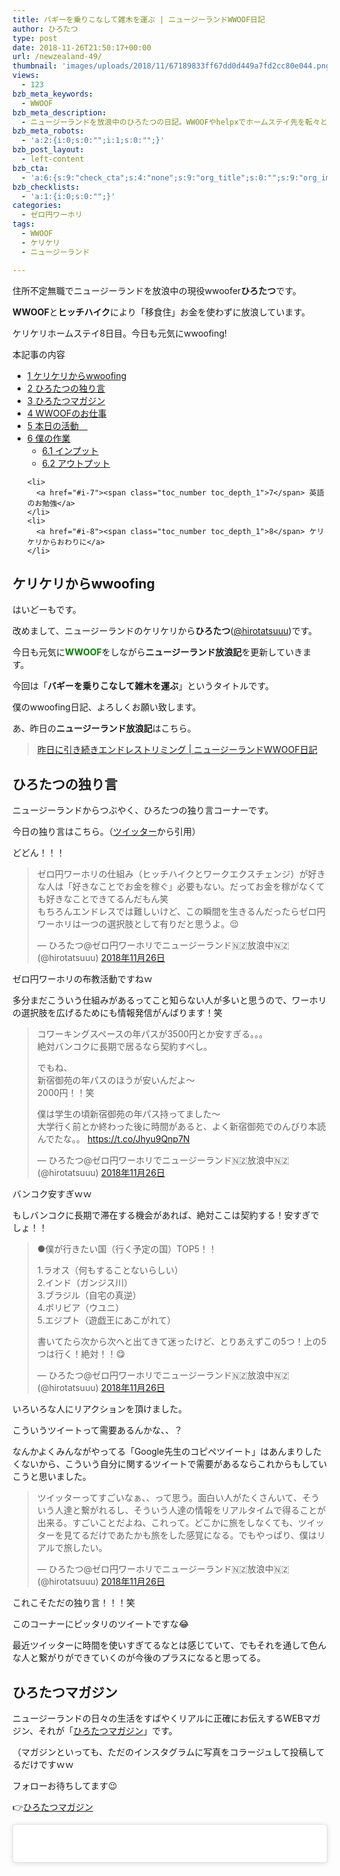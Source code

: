 ```yaml
---
title: バギーを乗りこなして雑木を運ぶ | ニュージーランドWWOOF日記
author: ひろたつ
type: post
date: 2018-11-26T21:50:17+00:00
url: /newzealand-49/
thumbnail: 'images/uploads/2018/11/67189833ff67dd0d449a7fd2cc80e044.png?fit=304%2C171&ssl=1'
views:
  - 123
bzb_meta_keywords:
  - WWOOF
bzb_meta_description:
  - ニュージーランドを放浪中のひろたつの日記。WWOOFやhelpxでホームステイ先を転々とし、ヒッチハイクで移動する。今日も元気にwwoofing！
bzb_meta_robots:
  - 'a:2:{i:0;s:0:"";i:1;s:0:"";}'
bzb_post_layout:
  - left-content
bzb_cta:
  - 'a:6:{s:9:"check_cta";s:4:"none";s:9:"org_title";s:0:"";s:9:"org_image";s:0:"";s:11:"org_content";s:0:"";s:15:"org_button_text";s:0:"";s:14:"org_button_url";s:0:"";}'
bzb_checklists:
  - 'a:1:{i:0;s:0:"";}'
categories:
  - ゼロ円ワーホリ
tags:
  - WWOOF
  - ケリケリ
  - ニュージーランド

---
```

住所不定無職でニュージーランドを放浪中の現役wwoofer**ひろたつ**です。
  
**WWOOF**と**ヒッチハイク**により「移食住」お金を使わずに放浪しています。
  
ケリケリホームステイ8日目。今日も元気にwwoofing!

<!--more-->

<div id="toc_container" class="toc_transparent no_bullets">
  <p class="toc_title">
    本記事の内容
  </p>
  
  <ul class="toc_list">
    <li>
      <a href="#wwoofing"><span class="toc_number toc_depth_1">1</span> ケリケリからwwoofing</a>
    </li>
    <li>
      <a href="#i"><span class="toc_number toc_depth_1">2</span> ひろたつの独り言</a>
    </li>
    <li>
      <a href="#i-2"><span class="toc_number toc_depth_1">3</span> ひろたつマガジン</a>
    </li>
    <li>
      <a href="#WWOOF"><span class="toc_number toc_depth_1">4</span> WWOOFのお仕事</a>
    </li>
    <li>
      <a href="#i-3"><span class="toc_number toc_depth_1">5</span> 本日の活動　</a>
    </li>
    <li>
      <a href="#i-4"><span class="toc_number toc_depth_1">6</span> 僕の作業</a><ul>
        <li>
          <a href="#i-5"><span class="toc_number toc_depth_2">6.1</span> インプット</a>
        </li>
        <li>
          <a href="#i-6"><span class="toc_number toc_depth_2">6.2</span> アウトプット</a>
        </li>
      </ul>
    </li>
    
    <li>
      <a href="#i-7"><span class="toc_number toc_depth_1">7</span> 英語のお勉強</a>
    </li>
    <li>
      <a href="#i-8"><span class="toc_number toc_depth_1">8</span> ケリケリからおわりに</a>
    </li>
  </ul>
</div>

## <span id="wwoofing">ケリケリからwwoofing</span>

はいどーもです。
  
改めまして、ニュージーランドのケリケリから**ひろたつ**</a>(<a href="https://twitter.com/hirotatsuuu" rel="noopener" target="_blank">@hirotatsuuu</a>)です。
  
今日も元気に<span style="color: green; font-weight: bold;">WWOOF</span>をしながら**ニュージーランド放浪記**を更新していきます。

今回は「**バギーを乗りこなして雑木を運ぶ**」というタイトルです。

僕のwwoofing日記、よろしくお願い致します。

あ、昨日の**ニュージーランド放浪記**はこちら。

<blockquote class="wp-embedded-content" data-secret="mKBGeYGHpX">
  <p>
    <a href="https://hirotatsu.me/newzealand-48/">昨日に引き続きエンドレストリミング | ニュージーランドWWOOF日記</a>
  </p>
</blockquote>

<iframe class="wp-embedded-content" sandbox="allow-scripts" security="restricted" style="position: absolute; clip: rect(1px, 1px, 1px, 1px);" src="https://hirotatsu.me/newzealand-48/embed/#?secret=mKBGeYGHpX" data-secret="mKBGeYGHpX" width="500" height="282" title="&#8220;昨日に引き続きエンドレストリミング | ニュージーランドWWOOF日記&#8221; &#8212; 世界のひろたつから" frameborder="0" marginwidth="0" marginheight="0" scrolling="no"></iframe>

## <span id="i">ひろたつの独り言</span>

ニュージーランドからつぶやく、ひろたつの独り言コーナーです。

今日の独り言はこちら。（<a href="https://twitter.com/hirotatsuuu" rel="noopener" target="_blank">ツイッター</a>から引用）

どどん！！！

<blockquote class="twitter-tweet" data-lang="ja">
  <p lang="ja" dir="ltr">
    ゼロ円ワーホリの仕組み（ヒッチハイクとワークエクスチェンジ）が好きな人は「好きなことでお金を稼ぐ」必要もない。だってお金を稼がなくても好きなことできてるんだもん笑<br />もちろんエンドレスでは難しいけど、この瞬間を生きるんだったらゼロ円ワーホリは一つの選択肢として有りだと思うよ。😌
  </p>
  
  <p>
    &mdash; ひろたつ@ゼロ円ワーホリでニュージーランド🇳🇿放浪中🇳🇿 (@hirotatsuuu) <a href="https://twitter.com/hirotatsuuu/status/1066861119531245568?ref_src=twsrc%5Etfw">2018年11月26日</a>
  </p>
</blockquote>



ゼロ円ワーホリの布教活動ですねｗ
  
多分まだこういう仕組みがあるってこと知らない人が多いと思うので、ワーホリの選択肢を広げるためにも情報発信がんばります！笑

<blockquote class="twitter-tweet" data-lang="ja">
  <p lang="ja" dir="ltr">
    コワーキングスペースの年パスが3500円とか安すぎる。。。<br />絶対バンコクに長期で居るなら契約すべし。
  </p>
  
  <p>
    でもね、<br />新宿御苑の年パスのほうが安いんだよ〜<br />2000円！！笑
  </p>
  
  <p>
    僕は学生の頃新宿御苑の年パス持ってました〜<br />大学行く前とか終わった後に時間があると、よく新宿御苑でのんびり本読んでたな。。 <a href="https://t.co/Jhyu9Qnp7N">https://t.co/Jhyu9Qnp7N</a>
  </p>
  
  <p>
    &mdash; ひろたつ@ゼロ円ワーホリでニュージーランド🇳🇿放浪中🇳🇿 (@hirotatsuuu) <a href="https://twitter.com/hirotatsuuu/status/1066915596531523584?ref_src=twsrc%5Etfw">2018年11月26日</a>
  </p>
</blockquote>



バンコク安すぎｗｗ
  
もしバンコクに長期で滞在する機会があれば、絶対ここは契約する！安すぎでしょ！！

<blockquote class="twitter-tweet" data-lang="ja">
  <p lang="ja" dir="ltr">
    ●僕が行きたい国（行く予定の国）TOP5！！
  </p>
  
  <p>
    1.ラオス（何もすることないらしい）<br />2.インド（ガンジス川）<br />3.ブラジル（自宅の真逆）<br />4.ボリビア（ウユニ）<br />5.エジプト（遊戯王にあこがれて）
  </p>
  
  <p>
    書いてたら次から次へと出てきて迷ったけど、とりあえずこの5つ！上の5つは行く！絶対！！😋
  </p>
  
  <p>
    &mdash; ひろたつ@ゼロ円ワーホリでニュージーランド🇳🇿放浪中🇳🇿 (@hirotatsuuu) <a href="https://twitter.com/hirotatsuuu/status/1066920547794116610?ref_src=twsrc%5Etfw">2018年11月26日</a>
  </p>
</blockquote>



いろいろな人にリアクションを頂けました。
  
こういうツイートって需要あるんかな、、？
  
なんかよくみんながやってる「Google先生のコピペツイート」はあんまりしたくないから、こういう自分に関するツイートで需要があるならこれからもしていこうと思いました。

<blockquote class="twitter-tweet" data-lang="ja">
  <p lang="ja" dir="ltr">
    ツイッターってすごいなぁ、、って思う。面白い人がたくさんいて、そういう人達と繋がれるし、そういう人達の情報をリアルタイムで得ることが出来る。すごいことだよね、これって。どこかに旅をしなくても、ツイッターを見てるだけであたかも旅をした感覚になる。でもやっぱり、僕はリアルで旅したい。
  </p>
  
  <p>
    &mdash; ひろたつ@ゼロ円ワーホリでニュージーランド🇳🇿放浪中🇳🇿 (@hirotatsuuu) <a href="https://twitter.com/hirotatsuuu/status/1066993272382357504?ref_src=twsrc%5Etfw">2018年11月26日</a>
  </p>
</blockquote>



これこそただの独り言！！！笑
  
このコーナーにピッタリのツイートですな😂
  
最近ツイッターに時間を使いすぎてるなとは感じていて、でもそれを通して色んな人と繋がりができていくのが今後のプラスになると思ってる。

## <span id="i-2">ひろたつマガジン</span>

ニュージーランドの日々の生活をすばやくリアルに正確にお伝えするWEBマガジン、それが「<a href="https://www.instagram.com/hirotatsu_mag" rel="noopener" target="_blank">ひろたつマガジン</a>」です。
  
（マガジンといっても、ただのインスタグラムに写真をコラージュして投稿してるだけですｗｗ

フォローお待ちしてます😉
  
👉<a href="https://www.instagram.com/hirotatsu_mag" rel="noopener" target="_blank">ひろたつマガジン</a>

<blockquote class="instagram-media" data-instgrm-permalink="https://www.instagram.com/p/Bq4XKR6gygv/?utm_source=ig_embed&utm_medium=loading" data-instgrm-version="12" style=" background:#FFF; border:0; border-radius:3px; box-shadow:0 0 1px 0 rgba(0,0,0,0.5),0 1px 10px 0 rgba(0,0,0,0.15); margin: 1px; max-width:540px; min-width:326px; padding:0; width:99.375%; width:-webkit-calc(100% - 2px); width:calc(100% - 2px);">
  <div style="padding:16px;">
    <a href="https://www.instagram.com/p/Bq4XKR6gygv/?utm_source=ig_embed&utm_medium=loading" style=" background:#FFFFFF; line-height:0; padding:0 0; text-align:center; text-decoration:none; width:100%;" target="_blank"> </p> 
    
    <div style=" display: flex; flex-direction: row; align-items: center;">
      <div style="background-color: #F4F4F4; border-radius: 50%; flex-grow: 0; height: 40px; margin-right: 14px; width: 40px;">
      </div>
      
      <div style="display: flex; flex-direction: column; flex-grow: 1; justify-content: center;">
        <div style=" background-color: #F4F4F4; border-radius: 4px; flex-grow: 0; height: 14px; margin-bottom: 6px; width: 100px;">
        </div>
        
        <div style=" background-color: #F4F4F4; border-radius: 4px; flex-grow: 0; height: 14px; width: 60px;">
        </div>
      </div>
    </div>
    
    <div style="padding: 19% 0;">
    </div>
    
    <div style="display:block; height:50px; margin:0 auto 12px; width:50px;">
      <svg width="50px" height="50px" viewBox="0 0 60 60" version="1.1" xmlns="https://www.w3.org/2000/svg" xmlns:xlink="https://www.w3.org/1999/xlink"><g stroke="none" stroke-width="1" fill="none" fill-rule="evenodd"><g transform="translate(-511.000000, -20.000000)" fill="#000000"><g><path d="M556.869,30.41 C554.814,30.41 553.148,32.076 553.148,34.131 C553.148,36.186 554.814,37.852 556.869,37.852 C558.924,37.852 560.59,36.186 560.59,34.131 C560.59,32.076 558.924,30.41 556.869,30.41 M541,60.657 C535.114,60.657 530.342,55.887 530.342,50 C530.342,44.114 535.114,39.342 541,39.342 C546.887,39.342 551.658,44.114 551.658,50 C551.658,55.887 546.887,60.657 541,60.657 M541,33.886 C532.1,33.886 524.886,41.1 524.886,50 C524.886,58.899 532.1,66.113 541,66.113 C549.9,66.113 557.115,58.899 557.115,50 C557.115,41.1 549.9,33.886 541,33.886 M565.378,62.101 C565.244,65.022 564.756,66.606 564.346,67.663 C563.803,69.06 563.154,70.057 562.106,71.106 C561.058,72.155 560.06,72.803 558.662,73.347 C557.607,73.757 556.021,74.244 553.102,74.378 C549.944,74.521 548.997,74.552 541,74.552 C533.003,74.552 532.056,74.521 528.898,74.378 C525.979,74.244 524.393,73.757 523.338,73.347 C521.94,72.803 520.942,72.155 519.894,71.106 C518.846,70.057 518.197,69.06 517.654,67.663 C517.244,66.606 516.755,65.022 516.623,62.101 C516.479,58.943 516.448,57.996 516.448,50 C516.448,42.003 516.479,41.056 516.623,37.899 C516.755,34.978 517.244,33.391 517.654,32.338 C518.197,30.938 518.846,29.942 519.894,28.894 C520.942,27.846 521.94,27.196 523.338,26.654 C524.393,26.244 525.979,25.756 528.898,25.623 C532.057,25.479 533.004,25.448 541,25.448 C548.997,25.448 549.943,25.479 553.102,25.623 C556.021,25.756 557.607,26.244 558.662,26.654 C560.06,27.196 561.058,27.846 562.106,28.894 C563.154,29.942 563.803,30.938 564.346,32.338 C564.756,33.391 565.244,34.978 565.378,37.899 C565.522,41.056 565.552,42.003 565.552,50 C565.552,57.996 565.522,58.943 565.378,62.101 M570.82,37.631 C570.674,34.438 570.167,32.258 569.425,30.349 C568.659,28.377 567.633,26.702 565.965,25.035 C564.297,23.368 562.623,22.342 560.652,21.575 C558.743,20.834 556.562,20.326 553.369,20.18 C550.169,20.033 549.148,20 541,20 C532.853,20 531.831,20.033 528.631,20.18 C525.438,20.326 523.257,20.834 521.349,21.575 C519.376,22.342 517.703,23.368 516.035,25.035 C514.368,26.702 513.342,28.377 512.574,30.349 C511.834,32.258 511.326,34.438 511.181,37.631 C511.035,40.831 511,41.851 511,50 C511,58.147 511.035,59.17 511.181,62.369 C511.326,65.562 511.834,67.743 512.574,69.651 C513.342,71.625 514.368,73.296 516.035,74.965 C517.703,76.634 519.376,77.658 521.349,78.425 C523.257,79.167 525.438,79.673 528.631,79.82 C531.831,79.965 532.853,80.001 541,80.001 C549.148,80.001 550.169,79.965 553.369,79.82 C556.562,79.673 558.743,79.167 560.652,78.425 C562.623,77.658 564.297,76.634 565.965,74.965 C567.633,73.296 568.659,71.625 569.425,69.651 C570.167,67.743 570.674,65.562 570.82,62.369 C570.966,59.17 571,58.147 571,50 C571,41.851 570.966,40.831 570.82,37.631"></path></g></g></g></svg>
    </div>
    
    <div style="padding-top: 8px;">
      <div style=" color:#3897f0; font-family:Arial,sans-serif; font-size:14px; font-style:normal; font-weight:550; line-height:18px;">
        View this post on Instagram
      </div>
    </div>
    
    <div style="padding: 12.5% 0;">
    </div>
    
    <div style="display: flex; flex-direction: row; margin-bottom: 14px; align-items: center;">
      <div>
        <div style="background-color: #F4F4F4; border-radius: 50%; height: 12.5px; width: 12.5px; transform: translateX(0px) translateY(7px);">
        </div>
        
        <div style="background-color: #F4F4F4; height: 12.5px; transform: rotate(-45deg) translateX(3px) translateY(1px); width: 12.5px; flex-grow: 0; margin-right: 14px; margin-left: 2px;">
        </div>
        
        <div style="background-color: #F4F4F4; border-radius: 50%; height: 12.5px; width: 12.5px; transform: translateX(9px) translateY(-18px);">
        </div>
      </div>
      
      <div style="margin-left: 8px;">
        <div style=" background-color: #F4F4F4; border-radius: 50%; flex-grow: 0; height: 20px; width: 20px;">
        </div>
        
        <div style=" width: 0; height: 0; border-top: 2px solid transparent; border-left: 6px solid #f4f4f4; border-bottom: 2px solid transparent; transform: translateX(16px) translateY(-4px) rotate(30deg)">
        </div>
      </div>
      
      <div style="margin-left: auto;">
        <div style=" width: 0px; border-top: 8px solid #F4F4F4; border-right: 8px solid transparent; transform: translateY(16px);">
        </div>
        
        <div style=" background-color: #F4F4F4; flex-grow: 0; height: 12px; width: 16px; transform: translateY(-4px);">
        </div>
        
        <div style=" width: 0; height: 0; border-top: 8px solid #F4F4F4; border-left: 8px solid transparent; transform: translateY(-4px) translateX(8px);">
        </div>
      </div>
    </div>
    
    <div style="display: flex; flex-direction: column; flex-grow: 1; justify-content: center; margin-bottom: 24px;">
      <div style=" background-color: #F4F4F4; border-radius: 4px; flex-grow: 0; height: 14px; margin-bottom: 6px; width: 224px;">
      </div>
      
      <div style=" background-color: #F4F4F4; border-radius: 4px; flex-grow: 0; height: 14px; width: 144px;">
      </div>
    </div>
    
    <p>
      </a>
    </p>
    
    <p style=" color:#c9c8cd; font-family:Arial,sans-serif; font-size:14px; line-height:17px; margin-bottom:0; margin-top:8px; overflow:hidden; padding:8px 0 7px; text-align:center; text-overflow:ellipsis; white-space:nowrap;">
      <a href="https://www.instagram.com/p/Bq4XKR6gygv/?utm_source=ig_embed&utm_medium=loading" style=" color:#c9c8cd; font-family:Arial,sans-serif; font-size:14px; font-style:normal; font-weight:normal; line-height:17px; text-decoration:none;" target="_blank">ひろたつマガジンさん(@hirotatsu_mag)がシェアした投稿</a> &#8211; <time style=" font-family:Arial,sans-serif; font-size:14px; line-height:17px;" datetime="2018-12-02T09:54:39+00:00">2018年12月月2日午前1時54分PST</time>
    </p></div> </blockquote> 
    
    <p>
    </p>
    
    <p>
      本日は夕ごはんのお肉を自分で焼きました！<br /> 僕、本当に料理全く出来ないので、すごい緊張しましたｗ<br /> Youtubeで「お肉 焼き方」で調べて簡単にイメージを作って、いざ料理！！！って感じでやりましたｗ
    </p>
    
    <p>
      料理力、、上げていきたいな。
    </p>
    
    <h2>
      <span id="WWOOF">WWOOFのお仕事</span>
    </h2>
    
    <blockquote class="twitter-tweet" data-lang="ja">
      <p lang="ja" dir="ltr">
        今日WWOOFのお仕事
      </p>
      
      <p>
        &#8211; 雑木を運ぶ
      </p>
      
      <p>
        いや〜シンプル笑<br />でもね、これだけなんよね😅<br />動画を見ていただければ、、わかります。<br />これが僕の今日お仕事の全てです😌 <a href="https://t.co/opKMlejHHN">pic.twitter.com/opKMlejHHN</a>
      </p>
      
      <p>
        &mdash; ひろたつ@ゼロ円ワーホリでニュージーランド🇳🇿放浪中🇳🇿 (@hirotatsuuu) <a href="https://twitter.com/hirotatsuuu/status/1066996121380151296?ref_src=twsrc%5Etfw">2018年11月26日</a>
      </p>
    </blockquote>
    
    <p>
    </p>
    
    <p>
      今日のWWOOFのお仕事
    </p>
    
    <ul>
      <li>
        バギーを乗りこなして雑木を運ぶ
      </li>
    </ul>
    
    <p>
      バギー乗るの、、楽しい♪<br /> スピード全開のときの風を切る感じがたまらない。<br /> 時間を忘れてハードワークしてしまった〜
    </p>
    
    <h2>
      <span id="i-3">本日の活動　</span>
    </h2>
    
    <p>
      本日は、とある方とお電話をしました！<br /> ツイッターで繋がった方です。
    </p>
    
    <blockquote class="twitter-tweet" data-lang="ja">
      <p lang="ja" dir="ltr">
        NZでワーホリをされているひろたつさん<a href="https://twitter.com/hirotatsuuu?ref_src=twsrc%5Etfw">@hirotatsuuu</a> と電話をしました！
      </p>
      
      <p>
        絶賛WHOOFING(知らない方は彼のブログを！)でとても笑顔の素敵で気さくな方でした。
      </p>
      
      <p>
        英語力をつけてから世界一周に行かれる予定だそうで、話を聞いていると行動量が凄すぎる。。そして２ヶ月で１万も使わないという節約の神！
      </p>
      
      <p>
        &mdash; まっと@アメリカ🇺🇸正規留学兼エンジニア (@matt_922w) <a href="https://twitter.com/matt_922w/status/1066950995391975424?ref_src=twsrc%5Etfw">2018年11月26日</a>
      </p>
    </blockquote>
    
    <p>
    </p>
    
    <blockquote class="twitter-tweet" data-lang="ja">
      <p lang="ja" dir="ltr">
        アメリカで留学中のまっと(<a href="https://twitter.com/matt_922w?ref_src=twsrc%5Etfw">@matt_922w</a> )さんとお電話しました！！😋
      </p>
      
      <p>
        いや〜とりあえずイケメン（笑）<br />今後、プログラミングを武器にフリーランスとして世界を駆け巡るそうです！<br />来週からはタイに行くそうで、タイからの情報発信も楽しみですな！😋
      </p>
      
      <p>
        &mdash; ひろたつ@ゼロ円ワーホリでニュージーランド🇳🇿放浪中🇳🇿 (@hirotatsuuu) <a href="https://twitter.com/hirotatsuuu/status/1066954680809349121?ref_src=twsrc%5Etfw">2018年11月26日</a>
      </p>
    </blockquote>
    
    <p>
    </p>
    
    <p>
      アメリカ在住のまっとさん！！<br /> 初めてツイッターで知り合って電話をしました。<br /> プログラミングを勉強中で面白い方だった。<br /> （久々に電話をして、緊張美味だったｗ
    </p>
    
    <p>
      こういう出会ってとても大切だし、面白いですね😋
    </p>
    
    <h2>
      <span id="i-4">僕の作業</span>
    </h2>
    
    <p>
      本日、僕が行ったインプットやアウトプット、その他諸々をシェアします。<br /> （遊んでばっかりじゃないですよってことを伝えるために、、、
    </p>
    
    <p>
      何かの参考になればと思います。
    </p>
    
    <h3>
      <span id="i-5">インプット</span>
    </h3>
    
    <ul>
      <li>
        やまけんサロンのコラムを読む
      </li>
      <li>
        やまけんさんの強み発掘グループに目を通す
      </li>
    </ul>
    
    <p>
      これは得るものが大きかったです。<br /> 意識の高い人がどのように考えていて、どのような行動をしているのかを知ることが出来ました。<br /> 僕も見習わないとな。
    </p>
    
    <h3>
      <span id="i-6">アウトプット</span>
    </h3>
    
    <ul>
      <li>
        ツイート 8件
      </li>
      <li>
        インスタ 2件
      </li>
      <li>
        ブログ 1件
      </li>
      <li>
        世界一周の予定を考える
      </li>
    </ul>
    
    <p>
      インプットとアウトプットに関して、正直最近どちらもうまく出来ていません。<br /> インプットもアウトプットもしないでだらだらSNSを見ていたり、ネットサーフィンしてしまっている。<br /> このあたりをしっかりと見直して変えていかないといけないと感じています。
    </p>
    
    <h2>
      <span id="i-7">英語のお勉強</span>
    </h2>
    
    <p>
      ここでは、毎日僕が新しく覚えた英語を3つご紹介します。<br /> 僕の英語力の低さが露呈しますが、、しゃーなしｗ
    </p>
    
    <ul>
      <li>
        comfortable 快適
      </li>
      <li>
        plaster 絆創膏
      </li>
      <li>
        sugar cane サトウキビ
      </li>
    </ul>
    
    <p>
      なぞの3つをチョイスｗｗ<br /> どれも今までの会話の中で出てきて「？」ってなったやつです。
    </p>
    
    <h2>
      <span id="i-8">ケリケリからおわりに</span>
    </h2>
    
    <p>
      本日のWWOOFな一日はいかがだったでしょうか。<br /> ワーホリや留学を考えてる人、WWOOFやhelpx,workawayを使ってホームステイをしようと考えてる人、お金を使わずに海外に長期滞在しようと考えてる人へ、何かの参考になれば幸いです。
    </p>
    
    <p>
      以上、<span style="color: blue; font-weight: bold;">住所不定無職でニュージーランドを放浪</span>しながらケリケリでwwoofingをしている<strong>ひろたつ</strong></a>(<a href="https://twitter.com/hirotatsuuu" rel="noopener" target="_blank">@hirotatsuuu</a>)の一日でした。
    </p>
    
    <p>
      最後まで読んでくださり、ありがとうございました。<br /> 僕のニュージーランド放浪はこれからも続きます。<br /> なので、明日の<strong>ニュージーランド放浪記</strong>もぜひ見てくださいな〜<br /> コメント等もお待ちしてます😉
    </p>
    
    <hr />
    
    <p>
      「世界のひろたつから」では、ニュージーランド放浪記以外にも様々な記事を公開しています。<br /> 興味がありましたら、何かの参考にしてください。
    </p>
    
    <p>
      僕がニュージーランドを放浪している理由は<strong>英語</strong>のためです。
    </p>
    
    <blockquote class="wp-embedded-content" data-secret="fyNuiRcC8O">
      <p>
        <a href="https://hirotatsu.me/why-english-speaking/">なぜ僕が英語を喋れるようになりたいのか？</a>
      </p>
    </blockquote>
    
    <p>
      <iframe class="wp-embedded-content" sandbox="allow-scripts" security="restricted" style="position: absolute; clip: rect(1px, 1px, 1px, 1px);" src="https://hirotatsu.me/why-english-speaking/embed/#?secret=fyNuiRcC8O" data-secret="fyNuiRcC8O" width="500" height="282" title="&#8220;なぜ僕が英語を喋れるようになりたいのか？&#8221; &#8212; 世界のひろたつから" frameborder="0" marginwidth="0" marginheight="0" scrolling="no"></iframe>
    </p>
    
    <p>
      WWOOFってなーに？という方はこちらの記事をチェック。
    </p>
    
    <blockquote class="wp-embedded-content" data-secret="4O9ynTynxT">
      <p>
        <a href="https://hirotatsu.me/wwoof-nz/">ニュージーランドでWWOOFを使ってホームステイしてみた</a>
      </p>
    </blockquote>
    
    <p>
      <iframe class="wp-embedded-content" sandbox="allow-scripts" security="restricted" style="position: absolute; clip: rect(1px, 1px, 1px, 1px);" src="https://hirotatsu.me/wwoof-nz/embed/#?secret=4O9ynTynxT" data-secret="4O9ynTynxT" width="500" height="282" title="&#8220;ニュージーランドでWWOOFを使ってホームステイしてみた&#8221; &#8212; 世界のひろたつから" frameborder="0" marginwidth="0" marginheight="0" scrolling="no"></iframe>
    </p>
    
    <div style="font-size: 0px; height: 0px; line-height: 0px; margin: 0; padding: 0; clear: both;">
    </div>
